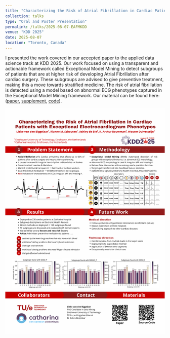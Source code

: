 ```yaml
---
title: "Characterizing the Risk of Atrial Fibrillation in Cardiac Patients with Exceptional Electrocardiogram Phenotypes"
collection: talks
type: "Oral and Poster Presentation"
permalink: /talks/2025-08-07-EAFMKDD
venue: "KDD 2025"
date: 2025-08-07    
location: "Toronto, Canada"
---
```


I presented the work covered in our accepted paper to the applied data science track at KDD 2025. Our work focused on using a transparent and actionable framework called Exceptional Model Mining to detect subgroups of patients that are at higher risk of developing Atrial Fibrillation after cardiac surgery. These subgroups are advised to give preventive treatment, making this a move towards stratified medicine. The risk of atrial fibrillation is detected using a model based on abnormal ECG phenotypes captured in the Exceptional Model Mining framework. Our material can be found here: ([paper](LiekevandenBiggelaar.github.io/files/KDD2025_Paper.pdf), [supplement](LiekevandenBiggelaar.github.io/files/KDD2025_SupplementaryPaper.pdf), [code](https://github.com/liekevandenbiggelaar/EAFM)).

![Poster](KDD2025_Poster.png)
